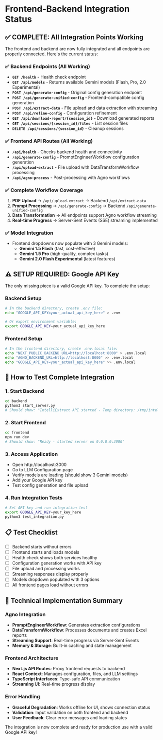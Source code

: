# Frontend-Backend Integration Status

## ✅ COMPLETE: All Integration Points Working

The frontend and backend are now fully integrated and all endpoints are properly connected. Here's the current status:

### ✅ Backend Endpoints (All Working)
- **`GET /health`** - Health check endpoint
- **`GET /api/models`** - Returns available Gemini models (Flash, Pro, 2.0 Experimental)
- **`POST /api/generate-config`** - Original config generation endpoint
- **`POST /api/generate-unified-config`** - Frontend-compatible config generation
- **`POST /api/extract-data`** - File upload and data extraction with streaming
- **`POST /api/refine-config`** - Configuration refinement
- **`GET /api/download-report/{session_id}`** - Download generated reports
- **`GET /api/sessions/{session_id}/files`** - List session files
- **`DELETE /api/sessions/{session_id}`** - Cleanup sessions

### ✅ Frontend API Routes (All Working)
- **`/api/health`** - Checks backend health and connectivity
- **`/api/generate-config`** - PromptEngineerWorkflow configuration generation
- **`/api/upload-extract`** - File upload with DataTransformWorkflow processing
- **`/api/agno-process`** - Post-processing with Agno workflows

### ✅ Complete Workflow Coverage
1. **PDF Upload** → `/api/upload-extract` → Backend `/api/extract-data`
2. **Prompt Processing** → `/api/generate-config` → Backend `/api/generate-unified-config`
3. **Data Transformation** → All endpoints support Agno workflow streaming
4. **Real-time Progress** → Server-Sent Events (SSE) streaming implemented

### ✅ Model Integration
- Frontend dropdowns now populate with 3 Gemini models:
  - **Gemini 1.5 Flash** (fast, cost-effective)
  - **Gemini 1.5 Pro** (high-quality, complex tasks)
  - **Gemini 2.0 Flash Experimental** (latest features)

## ⚠️ SETUP REQUIRED: Google API Key

The only missing piece is a valid Google API key. To complete the setup:

### Backend Setup
```bash
# In the backend directory, create .env file:
echo "GOOGLE_API_KEY=your_actual_api_key_here" > .env

# Or export environment variable:
export GOOGLE_API_KEY=your_actual_api_key_here
```

### Frontend Setup
```bash
# In the frontend directory, create .env.local file:
echo "NEXT_PUBLIC_BACKEND_URL=http://localhost:8000" > .env.local
echo "AGNO_BACKEND_URL=http://localhost:8000" >> .env.local
echo "GOOGLE_API_KEY=your_actual_api_key_here" >> .env.local
```

## 🚀 How to Test Complete Integration

### 1. Start Backend
```bash
cd backend
python3 start_server.py
# Should show: "IntelliExtract API started - Temp directory: /tmp/intelliextract"
```

### 2. Start Frontend
```bash
cd frontend
npm run dev
# Should show: "Ready - started server on 0.0.0.0:3000"
```

### 3. Access Application
- Open http://localhost:3000
- Go to LLM Configuration page
- Verify models are loading (should show 3 Gemini models)
- Add your Google API key
- Test config generation and file upload

### 4. Run Integration Tests
```bash
# Set API key and run integration test
export GOOGLE_API_KEY=your_key_here
python3 test_integration.py
```

## 📋 Test Checklist

- [ ] Backend starts without errors
- [ ] Frontend starts and loads models
- [ ] Health check shows both services healthy
- [ ] Configuration generation works with API key
- [ ] File upload and processing works
- [ ] Streaming responses display properly
- [ ] Models dropdown populated with 3 options
- [ ] All frontend pages load without errors

## 🔧 Technical Implementation Summary

### Agno Integration
- **PromptEngineerWorkflow**: Generates extraction configurations
- **DataTransformWorkflow**: Processes documents and creates Excel reports
- **Streaming Support**: Real-time progress via Server-Sent Events
- **Memory & Storage**: Built-in caching and state management

### Frontend Architecture
- **Next.js API Routes**: Proxy frontend requests to backend
- **React Context**: Manages configuration, files, and LLM settings
- **TypeScript Interfaces**: Type-safe API communication
- **Streaming UI**: Real-time progress display

### Error Handling
- **Graceful Degradation**: Works offline for UI, shows connection status
- **Validation**: Input validation on both frontend and backend
- **User Feedback**: Clear error messages and loading states

The integration is now complete and ready for production use with a valid Google API key!